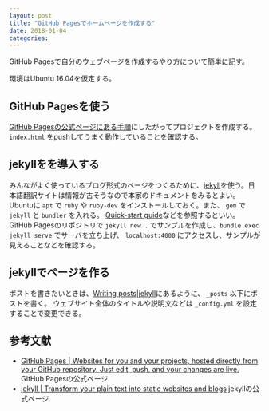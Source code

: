 ```yaml
---
layout: post
title: "GitHub Pagesでホームページを作成する"
date: 2018-01-04
categories:
---
```

GitHub Pagesで自分のウェブページを作成するやり方について簡単に記す。

環境はUbuntu 16.04を仮定する。


## GitHub Pagesを使う

[GitHub Pagesの公式ページにある手順](https://pages.github.com/)にしたがってプロジェクトを作成する。 `index.html` をpushしてうまく動作していることを確認する。


## jekyllをを導入する

みんながよく使っているブログ形式のページをつくるために、[jekyll](https://jekyllrb.com/)を使う。日本語翻訳サイトは情報が古そうなので本家のドキュメントをみるとよい。
Ubuntuに `apt` で `ruby` や `ruby-dev` をインストールしておく。また、 `gem` で `jekyll` と `bundler` を入れる。
[Quick-start guide](https://jekyllrb.com/docs/quickstart/)などを参照するといい。
GitHub Pagesのリポジトリで `jekyll new .` でサンプルを作成し、`bundle exec jekyll serve` でサーバを立ち上げ、 `localhost:4000` にアクセスし、サンプルが見えることなどを確認する。


## jekyllでページを作る

ポストを書きたいときは、[Writing posts\|jekyll](https://jekyllrb.com/docs/posts/)にあるように、 `_posts` 以下にポストを書く。
ウェブサイト全体のタイトルや説明文などは `_config.yml` を設定することで変更できる。



## 参考文献
* [GitHub Pages \| Websites for you and your projects, hosted directly from your GitHub repository. Just edit, push, and your changes are live.](https://pages.github.com/) GitHub Pagesの公式ページ
* [jekyll \| Transform your plain text into static websites and blogs](https://jekyllrb.com/) jekyllの公式ページ
<!--more-->